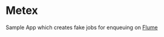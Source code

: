 # Metex

Sample App which creates fake jobs for enqueuing on [Flume](https://github.com/scripbox/flume)
